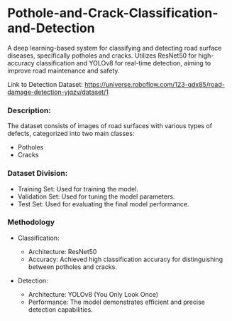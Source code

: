 # Pothole-and-Crack-Classification-and-Detection
A deep learning-based system for classifying and detecting road surface diseases, specifically potholes and cracks. Utilizes ResNet50 for high-accuracy classification and YOLOv8 for real-time detection, aiming to improve road maintenance and safety.

Link to Detection Dataset: https://universe.roboflow.com/123-qdx85/road-damage-detection-yjqzv/dataset/1

### Description: 
The dataset consists of images of road surfaces with various types of defects, categorized into two main classes:
  * Potholes
  * Cracks
    
### Dataset Division:
  * Training Set: Used for training the model.
  * Validation Set: Used for tuning the model parameters.
  * Test Set: Used for evaluating the final model performance.

### Methodology

* Classification:

  * Architecture: ResNet50
  * Accuracy: Achieved high classification accuracy for distinguishing between potholes and cracks.

* Detection:

  * Architecture: YOLOv8 (You Only Look Once)
  * Performance: The model demonstrates efficient and precise detection capabilities.
